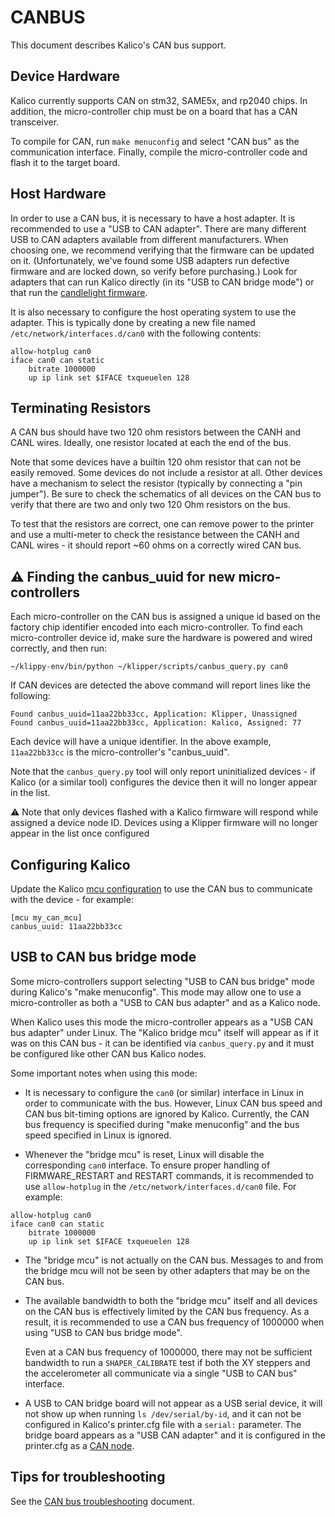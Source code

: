 # CANBUS

This document describes Kalico's CAN bus support.

## Device Hardware

Kalico currently supports CAN on stm32, SAME5x, and rp2040 chips. In
addition, the micro-controller chip must be on a board that has a CAN
transceiver.

To compile for CAN, run `make menuconfig` and select "CAN bus" as the
communication interface. Finally, compile the micro-controller code
and flash it to the target board.

## Host Hardware

In order to use a CAN bus, it is necessary to have a host adapter. It
is recommended to use a "USB to CAN adapter". There are many different
USB to CAN adapters available from different manufacturers. When
choosing one, we recommend verifying that the firmware can be updated
on it. (Unfortunately, we've found some USB adapters run defective
firmware and are locked down, so verify before purchasing.) Look for
adapters that can run Kalico directly (in its "USB to CAN bridge
mode") or that run the
[candlelight firmware](https://github.com/candle-usb/candleLight_fw).

It is also necessary to configure the host operating system to use the
adapter. This is typically done by creating a new file named
`/etc/network/interfaces.d/can0` with the following contents:
```
allow-hotplug can0
iface can0 can static
    bitrate 1000000
    up ip link set $IFACE txqueuelen 128
```

## Terminating Resistors

A CAN bus should have two 120 ohm resistors between the CANH and CANL
wires. Ideally, one resistor located at each the end of the bus.

Note that some devices have a builtin 120 ohm resistor that can not be
easily removed. Some devices do not include a resistor at all. Other
devices have a mechanism to select the resistor (typically by
connecting a "pin jumper"). Be sure to check the schematics of all
devices on the CAN bus to verify that there are two and only two 120
Ohm resistors on the bus.

To test that the resistors are correct, one can remove power to the
printer and use a multi-meter to check the resistance between the CANH
and CANL wires - it should report ~60 ohms on a correctly wired CAN
bus.

## ⚠️ Finding the canbus_uuid for new micro-controllers

Each micro-controller on the CAN bus is assigned a unique id based on
the factory chip identifier encoded into each micro-controller. To
find each micro-controller device id, make sure the hardware is
powered and wired correctly, and then run:
```
~/klippy-env/bin/python ~/klipper/scripts/canbus_query.py can0
```

If CAN devices are detected the above command will
report lines like the following:
```
Found canbus_uuid=11aa22bb33cc, Application: Klipper, Unassigned
Found canbus_uuid=11aa22bb33cc, Application: Kalico, Assigned: 77
```

Each device will have a unique identifier. In the above example,
`11aa22bb33cc` is the micro-controller's "canbus_uuid".

Note that the `canbus_query.py` tool will only report uninitialized
devices - if Kalico (or a similar tool) configures the device then it
will no longer appear in the list.

⚠️ Note that only devices flashed with a Kalico firmware will
respond while assigned a device node ID. Devices using a Klipper firmware
will no longer appear in the list once configured

## Configuring Kalico

Update the Kalico [mcu configuration](Config_Reference.md#mcu) to use
the CAN bus to communicate with the device - for example:
```
[mcu my_can_mcu]
canbus_uuid: 11aa22bb33cc
```

## USB to CAN bus bridge mode

Some micro-controllers support selecting "USB to CAN bus bridge" mode
during Kalico's "make menuconfig". This mode may allow one to use a
micro-controller as both a "USB to CAN bus adapter" and as a Kalico
node.

When Kalico uses this mode the micro-controller appears as a "USB CAN
bus adapter" under Linux. The "Kalico bridge mcu" itself will appear
as if it was on this CAN bus - it can be identified via
`canbus_query.py` and it must be configured like other CAN bus Kalico
nodes.

Some important notes when using this mode:

* It is necessary to configure the `can0` (or similar) interface in
  Linux in order to communicate with the bus. However, Linux CAN bus
  speed and CAN bus bit-timing options are ignored by Kalico.
  Currently, the CAN bus frequency is specified during "make
  menuconfig" and the bus speed specified in Linux is ignored.

* Whenever the "bridge mcu" is reset, Linux will disable the
  corresponding `can0` interface. To ensure proper handling of
  FIRMWARE_RESTART and RESTART commands, it is recommended to use
  `allow-hotplug` in the `/etc/network/interfaces.d/can0` file. For
  example:
```
allow-hotplug can0
iface can0 can static
    bitrate 1000000
    up ip link set $IFACE txqueuelen 128
```

* The "bridge mcu" is not actually on the CAN bus. Messages to and
  from the bridge mcu will not be seen by other adapters that may be
  on the CAN bus.

* The available bandwidth to both the "bridge mcu" itself and all
  devices on the CAN bus is effectively limited by the CAN bus
  frequency. As a result, it is recommended to use a CAN bus frequency
  of 1000000 when using "USB to CAN bus bridge mode".

  Even at a CAN bus frequency of 1000000, there may not be sufficient
  bandwidth to run a `SHAPER_CALIBRATE` test if both the XY steppers
  and the accelerometer all communicate via a single "USB to CAN bus"
  interface.

* A USB to CAN bridge board will not appear as a USB serial device, it
  will not show up when running `ls /dev/serial/by-id`, and it can not
  be configured in Kalico's printer.cfg file with a `serial:`
  parameter. The bridge board appears as a "USB CAN adapter" and it is
  configured in the printer.cfg as a [CAN node](#configuring-kalico).

## Tips for troubleshooting

See the [CAN bus troubleshooting](CANBUS_Troubleshooting.md) document.
